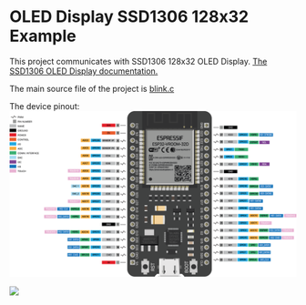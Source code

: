 # OLED Display SSD1306 128x32 Example

This project communicates with SSD1306 128x32 OLED Display.
[The SSD1306 OLED Display documentation.](docs/SSD1306.pdf)

The main source file of the project is [blink.c](main/blink.c)

The device pinout:
![The device description.](docs/pinout.png)

![](docs/blink.gif)



